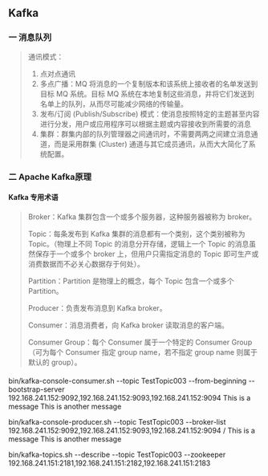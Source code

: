 ## Kafka

### 一 消息队列

> 通讯模式：
>
> 1. 点对点通讯
> 2. 多点广播：MQ 将消息的一个复制版本和该系统上接收者的名单发送到目标 MQ 系统。目标 MQ 系统在本地复制这些消息，并将它们发送到名单上的队列，从而尽可能减少网络的传输量。
> 3. 发布/订阅 (Publish/Subscribe) 模式：使消息按照特定的主题甚至内容进行分发，用户或应用程序可以根据主题或内容接收到所需要的消息
> 4. 集群：群集内部的队列管理器之间通讯时，不需要两两之间建立消息通道，而是采用群集 (Cluster) 通道与其它成员通讯，从而大大简化了系统配置。

### 二 Apache Kafka原理

####  Kafka 专用术语

> Broker：Kafka 集群包含一个或多个服务器，这种服务器被称为 broker。
>
> Topic：每条发布到 Kafka 集群的消息都有一个类别，这个类别被称为 Topic。（物理上不同 Topic 的消息分开存储，逻辑上一个 Topic 的消息虽然保存于一个或多个 broker 上，但用户只需指定消息的 Topic 即可生产或消费数据而不必关心数据存于何处）。
>
> Partition：Partition 是物理上的概念，每个 Topic 包含一个或多个 Partition。
>
> Producer：负责发布消息到 Kafka broker。
>
> Consumer：消息消费者，向 Kafka broker 读取消息的客户端。
>
> Consumer Group：每个 Consumer 属于一个特定的 Consumer Group（可为每个 Consumer 指定 group name，若不指定 group name 则属于默认的 group）。

####  

bin/kafka-console-consumer.sh --topic TestTopic003 --from-beginning --bootstrap-server 192.168.241.152:9092,192.168.241.152:9093,192.168.241.152:9094 This is a message This is another message

bin/kafka-console-producer.sh --topic TestTopic003 --broker-list 192.168.241.152:9092,192.168.241.152:9093,192.168.241.152:9094 /
This is a message
This is another message



bin/kafka-topics.sh --describe --topic TestTopic003 --zookeeper 192.168.241.151:2181,192.168.241.151:2182,192.168.241.151:2183